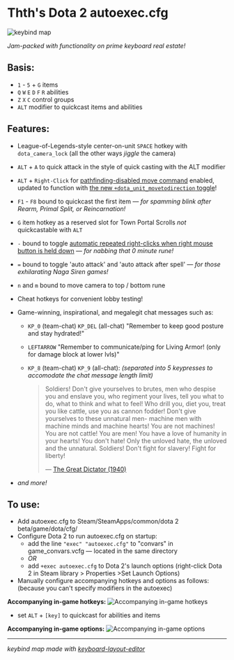 # Thth's Dota 2 autoexec.cfg

![keybind map](https://cloud.githubusercontent.com/assets/7574985/10162815/f299371e-667b-11e5-8e9f-db5509456634.png)

*Jam-packed with functionality on prime keyboard real estate!*


## Basis:
* ```1``` - ```5``` + ```G``` items
* ```Q``` ```W``` ```E``` ```D``` ```F``` ```R``` abilities
* ```Z``` ```X``` ```C``` control groups
* ```ALT``` modifier to quickcast items and abilities

## Features:
* League-of-Legends-style center-on-unit ```SPACE``` hotkey with ```dota_camera_lock``` (all the other ways *jiggle* the camera)
* ```ALT``` + ```A``` to quick attack in the style of quick casting with the ALT modifier
* ```ALT``` + ```Right-Click``` for [pathfinding-disabled move command](http://store.steampowered.com/news/15840/) enabled, updated to function with [the new ```+dota_unit_movetodirection``` toggle](http://store.steampowered.com/news/19087/)!
* ```F1``` - ```F8``` bound to quickcast the first item — *for spamming blink after Rearm, Primal Split, or Reincarnation!*
* ```G``` item hotkey as a reserved slot for Town Portal Scrolls *not* quickcastable with ```ALT```
* ```-``` bound to toggle [automatic repeated right-clicks when right mouse button is held down](http://store.steampowered.com/news/15855/) — *for nabbing that 0 minute rune!*
* ```=``` bound to toggle 'auto attack' and 'auto attack after spell' — *for those exhilarating Naga Siren games!*
* ```n``` and ```m``` bound to move camera to top / bottom rune
* Cheat hotkeys for convenient lobby testing!
* Game-winning, inspirational, and megalegit chat messages such as:
  * ```KP_0``` (team-chat) ```KP_DEL``` (all-chat) "Remember to keep good posture and stay hydrated!"
  * ```LEFTARROW``` "Remember to communicate/ping for Living Armor! (only for damage block at lower lvls)"
  * ```KP_8``` (team-chat) ```KP_9``` (all-chat): *(separated into 5 keypresses to accomodate the chat message length limit)*

    > Soldiers! Don't give yourselves to brutes, men who despise you and enslave you, who regiment your lives,
    > tell you what to do, what to think and what to feel! Who drill you, diet you, treat you like cattle,
    > use you as cannon fodder! Don't give yourselves to these unnatural men- machine men with machine minds and machine hearts!
    > You are not machines! You are not cattle! You are men! You have a love of humanity in your hearts! You don't hate!
    > Only the unloved hate, the unloved and the unnatural. Soldiers! Don't fight for slavery! Fight for liberty!
    > 
    > — [The Great Dictator (1940)](https://www.youtube.com/watch?v=5IvPIWzQcUY)

* *and more!*

## To use:

* Add autoexec.cfg to Steam/SteamApps/common/dota 2 beta/game/dota/cfg/
* Configure Dota 2 to run autoexec.cfg on startup:
  * add the line ```"exec" "autoexec.cfg"``` to "convars" in game_convars.vcfg — located in the same directory
  * *OR*
  * add ```+exec autoexec.cfg``` to Dota 2's launch options (right-click Dota 2 in Steam library > Properties >Set Launch Options)
* Manually configure accompanying hotkeys and options as follows: (because you can't specify modifiers in the autoexec)

**Accompanying in-game hotkeys:**
![Accompanying in-game hotkeys](https://cloud.githubusercontent.com/assets/7574985/12467710/aac18552-bfab-11e5-9463-21b5101e9129.jpg)
* set ```ALT``` + ```[key]``` to quickcast for abilities and items

**Accompanying in-game options:**
![Accompanying in-game options](https://cloud.githubusercontent.com/assets/7574985/12467692/8a600630-bfab-11e5-807a-e2b723a8739b.jpg)

---

*keybind map made with [keyboard-layout-editor](http://www.keyboard-layout-editor.com/)*
